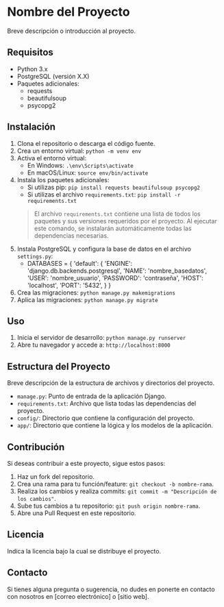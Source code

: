 # Nombre del Proyecto

Breve descripción o introducción al proyecto.

## Requisitos

- Python 3.x
- PostgreSQL (versión X.X)
- Paquetes adicionales:
  - requests
  - beautifulsoup
  - psycopg2

## Instalación

1. Clona el repositorio o descarga el código fuente.
2. Crea un entorno virtual: `python -m venv env`
3. Activa el entorno virtual:
   - En Windows: `.\env\Scripts\activate`
   - En macOS/Linux: `source env/bin/activate`
4. Instala los paquetes adicionales:
   - Si utilizas pip: `pip install requests beautifulsoup psycopg2`
   - Si utilizas el archivo `requirements.txt`: `pip install -r requirements.txt`
   > El archivo `requirements.txt` contiene una lista de todos los paquetes y sus versiones requeridos por el proyecto. Al ejecutar este comando, se instalarán automáticamente todas las dependencias necesarias.
5. Instala PostgreSQL y configura la base de datos en el archivo `settings.py`:
   - DATABASES = {
       'default': {
           'ENGINE': 'django.db.backends.postgresql',
           'NAME': 'nombre_basedatos',
           'USER': 'nombre_usuario',
           'PASSWORD': 'contraseña',
           'HOST': 'localhost',
           'PORT': '5432',
       }
   }
6. Crea las migraciones: `python manage.py makemigrations`
7. Aplica las migraciones: `python manage.py migrate`

## Uso

1. Inicia el servidor de desarrollo: `python manage.py runserver`
2. Abre tu navegador y accede a: `http://localhost:8000`

## Estructura del Proyecto

Breve descripción de la estructura de archivos y directorios del proyecto.

- `manage.py`: Punto de entrada de la aplicación Django.
- `requirements.txt`: Archivo que lista todas las dependencias del proyecto.
- `config/`: Directorio que contiene la configuración del proyecto.
- `app/`: Directorio que contiene la lógica y los modelos de la aplicación.

## Contribución

Si deseas contribuir a este proyecto, sigue estos pasos:

1. Haz un fork del repositorio.
2. Crea una rama para tu función/feature: `git checkout -b nombre-rama`.
3. Realiza los cambios y realiza commits: `git commit -m "Descripción de los cambios"`.
4. Sube tus cambios a tu repositorio: `git push origin nombre-rama`.
5. Abre una Pull Request en este repositorio.

## Licencia

Indica la licencia bajo la cual se distribuye el proyecto.

## Contacto

Si tienes alguna pregunta o sugerencia, no dudes en ponerte en contacto con nosotros en [correo electrónico] o [sitio web].

